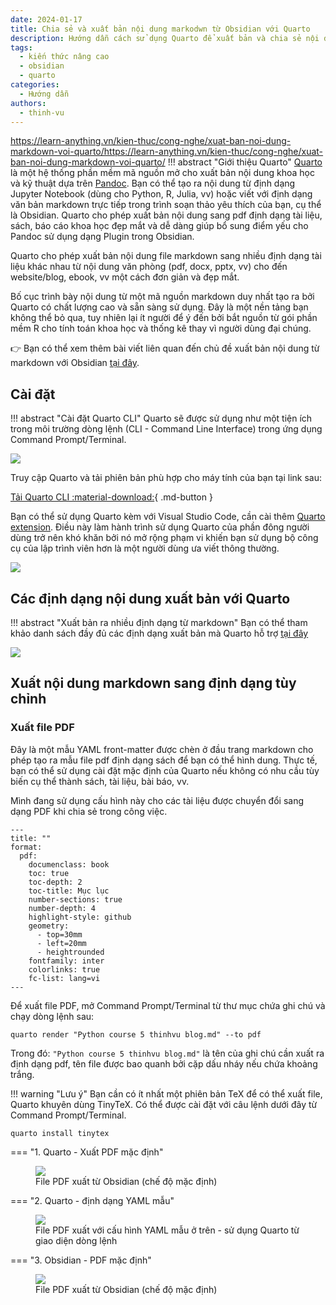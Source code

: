```yaml
---
date: 2024-01-17
title: Chia sẻ và xuất bản nội dung markodwn từ Obsidian với Quarto
description: Hướng dẫn cách sử dụng Quarto để xuất bản và chia sẻ nội dung viết bằng markdown trong Obsidian.
tags:
  - kiến thức nâng cao
  - obsidian
  - quarto
categories:
  - Hướng dẫn
authors:
  - thinh-vu
---
```

https://learn-anything.vn/kien-thuc/cong-nghe/xuat-ban-noi-dung-markdown-voi-quarto/https://learn-anything.vn/kien-thuc/cong-nghe/xuat-ban-noi-dung-markdown-voi-quarto/
!!! abstract "Giới thiệu Quarto"
	  [Quarto](https://quarto.org/) là một hệ thống phần mềm mã nguồn mở cho xuất bản nội dung khoa học và kỹ thuật dựa trên [Pandoc](https://pandoc.org/). Bạn có thể tạo ra nội dung từ định dạng Jupyter Notebook (dùng cho Python, R, Julia, vv) hoặc viết với định dạng văn bản markdown trực tiếp trong trình soạn thảo yêu thích của bạn, cụ thể là Obsidian. Quarto cho phép xuất bản nội dung sang pdf định dạng tài liệu, sách, báo cáo khoa học đẹp mắt và dễ dàng giúp bổ sung điểm yếu cho Pandoc sử dụng dạng Plugin trong Obsidian. 

Quarto cho phép xuất bản nội dung file markdown sang nhiều định dạng tài liệu khác nhau từ nội dung văn phòng (pdf, docx, pptx, vv) cho đến website/blog, ebook, vv một cách đơn giản và đẹp mắt. 

Bố cục trình bày nội dung từ một mã nguồn markdown duy nhất tạo ra bởi Quarto có chất lượng cao và sẵn sàng sử dụng. Đây là một nền tảng bạn không thể bỏ qua, tuy nhiên lại ít người để ý đến bởi bắt nguồn từ gói phần mềm R cho tính toán khoa học và thống kê thay vì người dùng đại chúng.

👉 Bạn có thể xem thêm bài viết liên quan đến chủ đề xuất bản nội dung từ markdown với Obsidian [tại đây](https://learn-anything.vn/kien-thuc/obsidian/su-dung-obsidian-trong-xuat-ban-chia-se-noi-dung).

## Cài đặt

!!! abstract "Cài đặt Quarto CLI"
	Quarto sẽ được sử dụng như một tiện ích trong môi trường dòng lệnh (CLI - Command Line Interface) trong ứng dụng Command Prompt/Terminal.

![](../../assets/images/trang_download_quarto_cho_may_tinh_windows.png)

Truy cập Quarto và tải phiên bản phù hợp cho máy tính của bạn tại link sau:

[Tải Quarto CLI :material-download:](https://quarto.org/docs/dashboards/){ .md-button }

Bạn có thể sử dụng Quarto kèm với Visual Studio Code, cần cài thêm [Quarto extension](https://marketplace.visualstudio.com/items?itemName=quarto.quarto). Điều này làm hành trình sử dụng Quarto của phần đông người dùng trở nên khó khăn bởi nó mở rộng phạm vi khiến bạn sử dụng bộ công cụ của lập trình viên hơn là một người dùng ưa viết thông thường.

![](../../assets/images/tien_ich_mo_rong_quarto_tren_visual_studio_code.png)

## Các định dạng nội dung xuất bản với Quarto

!!! abstract "Xuất bản ra nhiều định dạng từ markdown"
	Bạn có thể tham khảo danh sách đầy đủ các định dạng xuất bản mà Quarto hỗ trợ [tại đây](https://quarto.org/docs/reference/)

![](../../assets/images/cac_dinh_dang_xuat_ban_ho_tro_boi_quarto.png)

## Xuất nội dung markdown sang định dạng tùy chỉnh

### Xuất file PDF

Đây là một mẫu YAML front-matter được chèn ở đầu trang markdown cho phép tạo ra mẫu file pdf định dạng sách để bạn có thể hình dung. Thực tế, bạn có thể sử dụng cài đặt mặc định của Quarto nếu không có nhu cầu tùy biến cụ thể thành sách, tài liệu, bài báo, vv.

Mình đang sử dụng cấu hình này cho các tài liệu được chuyển đổi sang dạng PDF khi chia sẻ trong công việc.

```
---
title: ""
format: 
  pdf: 
    documenclass: book
    toc: true
    toc-depth: 2
    toc-title: Mục lục
    number-sections: true
    number-depth: 4
    highlight-style: github
    geometry:
      - top=30mm
      - left=20mm
      - heightrounded
    fontfamily: inter
    colorlinks: true
    fc-list: lang=vi
---
```

Để xuất file PDF, mở Command Prompt/Terminal từ thư mục chứa ghi chú và chạy dòng lệnh sau:

```shell
quarto render "Python course 5 thinhvu blog.md" --to pdf
```

Trong đó: `"Python course 5 thinhvu blog.md"` là tên của ghi chú cần xuất ra định dạng pdf, tên file được bao quanh bởi cặp dấu nháy nếu chứa khoảng trắng.

!!! warning "Lưu ý"
	Bạn cần có ít nhất một phiên bản TeX để có thể xuất file, Quarto khuyên dùng TinyTeX. Có thể được cài đặt với câu lệnh dưới đây từ Command Prompt/Terminal.

```
quarto install tinytex
```

=== "1. Quarto - Xuất PDF mặc định"
	<figure markdown>
	  ![](../../assets/images/file_pdf_xuat_tu_quarto_voi_cau_hinh_mac_dinh.png)
	  <figcaption>File PDF xuất từ Obsidian (chế độ mặc định)</figcaption>
	</figure>
=== "2. Quarto - định dạng YAML mẫu"
	<figure markdown>
	  ![](../../assets/images/file_pdf_xuat_tu_quarto_voi_cau_hinh_yaml_front_matter_mau.png)
	  <figcaption>File PDF xuất với cấu hình YAML mẫu ở trên - sử dụng Quarto từ giao diện dòng lệnh</figcaption>
	</figure>
=== "3. Obsidian - PDF mặc định"
	<figure markdown>
	  ![](../../assets/images/obsidian_pdf_xuat_tu_markdown.png)
	  <figcaption>File PDF xuất từ Obsidian (chế độ mặc định)</figcaption>
	</figure>